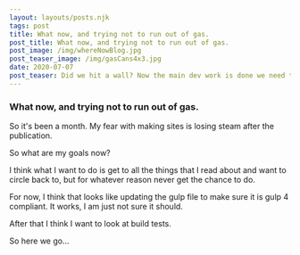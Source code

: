 ```yaml
---
layout: layouts/posts.njk
tags: post
title: What now, and trying not to run out of gas.
post_title: What now, and trying not to run out of gas.
post_image: /img/whereNowBlog.jpg
post_teaser_image: /img/gasCans4x3.jpg
date: 2020-07-07
post_teaser: Did we hit a wall? Now the main dev work is done we need to find tasks to create content and also to work on those things we have always wanted to do.
---
```


### What now, and trying not to run out of gas.

So it's been a month. My fear with making sites is losing steam after the publication.

So what are my goals now?

I think what I want to do is get to all the things that I read about and want to circle back to, but for whatever reason never get the chance to do.

For now, I think that looks like updating the gulp file to make sure it is gulp 4 compliant. It works, I am just not sure it should.

After that I think I want to look at build tests.

So here we go...
